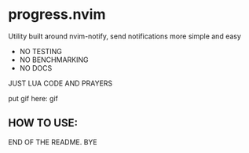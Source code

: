 # progress.nvim
Utility built around nvim-notify, send notifications more simple and easy

- NO TESTING
- NO BENCHMARKING
- NO DOCS

JUST LUA CODE AND PRAYERS

put gif here:
gif

## HOW TO USE:




END OF THE README. BYE


